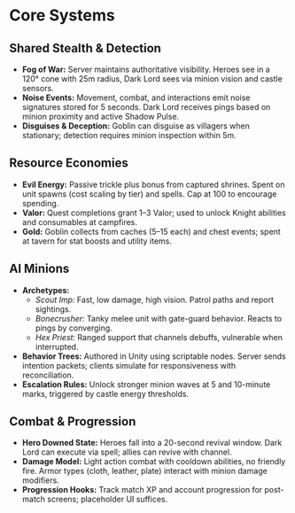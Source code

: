 # Core Systems

## Shared Stealth & Detection
- **Fog of War:** Server maintains authoritative visibility. Heroes see in a 120° cone with 25m radius, Dark Lord sees via minion vision and castle sensors.
- **Noise Events:** Movement, combat, and interactions emit noise signatures stored for 5 seconds. Dark Lord receives pings based on minion proximity and active Shadow Pulse.
- **Disguises & Deception:** Goblin can disguise as villagers when stationary; detection requires minion inspection within 5m.

## Resource Economies
- **Evil Energy:** Passive trickle plus bonus from captured shrines. Spent on unit spawns (cost scaling by tier) and spells. Cap at 100 to encourage spending.
- **Valor:** Quest completions grant 1–3 Valor; used to unlock Knight abilities and consumables at campfires.
- **Gold:** Goblin collects from caches (5–15 each) and chest events; spent at tavern for stat boosts and utility items.

## AI Minions
- **Archetypes:**
  - *Scout Imp:* Fast, low damage, high vision. Patrol paths and report sightings.
  - *Bonecrusher:* Tanky melee unit with gate-guard behavior. Reacts to pings by converging.
  - *Hex Priest:* Ranged support that channels debuffs, vulnerable when interrupted.
- **Behavior Trees:** Authored in Unity using scriptable nodes. Server sends intention packets; clients simulate for responsiveness with reconciliation.
- **Escalation Rules:** Unlock stronger minion waves at 5 and 10-minute marks, triggered by castle energy thresholds.

## Combat & Progression
- **Hero Downed State:** Heroes fall into a 20-second revival window. Dark Lord can execute via spell; allies can revive with channel.
- **Damage Model:** Light action combat with cooldown abilities, no friendly fire. Armor types (cloth, leather, plate) interact with minion damage modifiers.
- **Progression Hooks:** Track match XP and account progression for post-match screens; placeholder UI suffices.
